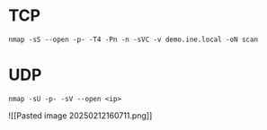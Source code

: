 # TCP

`nmap -sS --open -p- -T4 -Pn -n -sVC -v demo.ine.local -oN scan`

# UDP
`nmap -sU -p- -sV --open <ip>`

![[Pasted image 20250212160711.png]]
